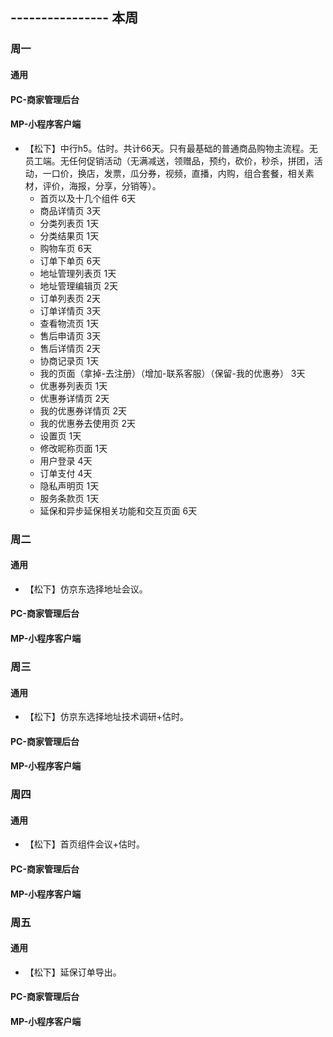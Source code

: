 ## ---------------- 本周

### 周一
#### 通用
#### PC-商家管理后台
#### MP-小程序客户端
* 【松下】中行h5。估时。共计66天。只有最基础的普通商品购物主流程。无员工端。无任何促销活动（无满减送，领赠品，预约，砍价，秒杀，拼团，活动，一口价，换店，发票，瓜分券，视频，直播，内购，组合套餐，相关素材，评价，海报，分享，分销等）。
  - 首页以及十几个组件 6天
  - 商品详情页 3天
  - 分类列表页 1天
  - 分类结果页 1天
  - 购物车页 6天
  - 订单下单页 6天
  - 地址管理列表页 1天
  - 地址管理编辑页 2天
  - 订单列表页 2天
  - 订单详情页 3天
  - 查看物流页 1天
  - 售后申请页 3天
  - 售后详情页 2天
  - 协商记录页 1天
  - 我的页面（拿掉-去注册）（增加-联系客服）（保留-我的优惠券） 3天
  - 优惠券列表页 1天
  - 优惠券详情页 2天
  - 我的优惠券详情页 2天
  - 我的优惠券去使用页 2天
  - 设置页 1天
  - 修改昵称页面 1天
  - 用户登录 4天
  - 订单支付 4天
  - 隐私声明页 1天
  - 服务条款页 1天
  - 延保和异步延保相关功能和交互页面 6天

### 周二
#### 通用
* 【松下】仿京东选择地址会议。
#### PC-商家管理后台
#### MP-小程序客户端

### 周三
#### 通用
* 【松下】仿京东选择地址技术调研+估时。
#### PC-商家管理后台
#### MP-小程序客户端

### 周四
#### 通用
* 【松下】首页组件会议+估时。
#### PC-商家管理后台
#### MP-小程序客户端

### 周五
#### 通用
* 【松下】延保订单导出。
#### PC-商家管理后台
#### MP-小程序客户端
